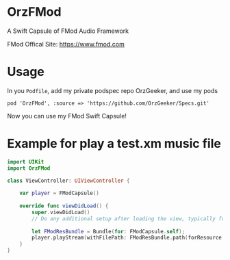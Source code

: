 # OrzFMod

A Swift Capsule of FMod Audio Framework

FMod Offical Site: <https://www.fmod.com>

# Usage

In you `Podfile`, add my private podspec repo OrzGeeker, and use my pods

```
pod 'OrzFMod', :source => 'https://github.com/OrzGeeker/Specs.git'
```

Now you can use my FMod Swift Capsule!


# Example for play a test.xm music file

```swift
import UIKit
import OrzFMod

class ViewController: UIViewController {
  
    var player = FModCapsule()
    
    override func viewDidLoad() {
        super.viewDidLoad()
        // Do any additional setup after loading the view, typically from a nib.
        
        let FModResBundle = Bundle(for: FModCapsule.self);
        player.playStream(withFilePath: FModResBundle.path(forResource: "test", ofType: "xm"))
    }
}
```
